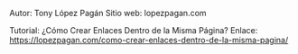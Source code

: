 Autor: Tony López Pagán
Sitio web: lopezpagan.com

Tutorial: ¿Cómo Crear Enlaces Dentro de la Misma Página?
Enlace: https://lopezpagan.com/como-crear-enlaces-dentro-de-la-misma-pagina/